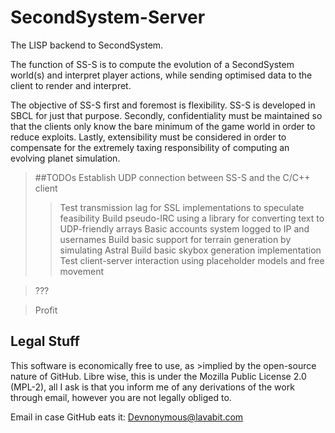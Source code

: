 
SecondSystem-Server
===================

The LISP backend to SecondSystem.

The function of SS-S is to compute the evolution of a SecondSystem 
world(s) and interpret player actions, while sending optimised data to 
the client to render and interpret.

The objective of SS-S first and foremost is flexibility. SS-S is 
developed in SBCL for just that purpose. Secondly, confidentiality must 
be maintained so that the clients only know the bare minimum of the game 
world in order to reduce exploits. Lastly, extensibility must be 
considered in order to compensate for the extremely taxing 
responsibility of computing an evolving planet simulation.


>##TODOs
>Establish UDP connection between SS-S and the C/C++ client
>>Test transmission lag for SSL implementations to speculate feasibility
>>Build pseudo-IRC using a library for converting text to UDP-friendly arrays
>>Basic accounts system logged to IP and usernames
>Build basic support for terrain generation by simulating Astral
>>Build basic skybox generation implementation
>>Test client-server interaction using placeholder models and free movement

>???

>Profit


Legal Stuff
--------------

This software is economically free to use, as >implied by the open-source nature of GitHub. Libre wise, this is under the Mozilla Public License 2.0 (MPL-2), all I ask is that you inform me of any derivations of the work through email, however you are not legally obliged to.

Email in case GitHub eats it: Devnonymous@lavabit.com
